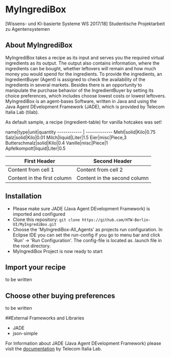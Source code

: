 # MyIngrediBox
[Wissens- und KI-basierte Systeme WS 2017/18] Studentische Projektarbeit zu Agentensystemen

## About MyIngrediBox
MyIngrediBox takes a recipe as its input and serves you the required virtual ingredients as its output.
The output also contains information, where the ingredients can be bought, whether leftovers will remain and how much money you would spend for the ingredients.
To provide the ingredients, an IngredientBuyer (Agent) is assigned to check the availability of the ingredients in several markets.
Besides there is an opportunity to manipulate the purchase behavior of the IngredientBuyer by setting its choice preferences, which includes choose lowest costs or lowest leftovers. 
MyIngrediBox is an agent-bases Software, written in Java and using the Java Agent DEvelopment Framework (JADE), which is provided by Telecom Italia Lab (tilab).

As default sample, a recipe (ingredient-table) for vanilla hotcakes was set!

name|type|unit|quantity
------------ | -------------
Mehl|solid|Kilo|0.75
Salz|solid|Kilo|0.01
Milch|liquid|Liter|1.5
Eier|misc|Piece,3
Butterschmalz|solid|Kilo|0.4
Vanille|misc|Piece|1
Apfelkompott|liquid|Liter|0.5

First Header | Second Header
------------ | -------------
Content from cell 1 | Content from cell 2
Content in the first column | Content in the second column


## Installation
* Please make sure JADE (Java Agent DEvelopment Framework) is imported and configured 
* Clone this repository: `git clone https://github.com/HTW-Berlin-UI/MyIngrediBox.git`
* Choose the 'MyIngrediBox-All_Agents' as projects run configuration. In Eclipse IDE you can set the run-config if you go to menu bar and click 'Run' -> 'Run Configuration'. The config-file is located as .launch file in the root directory.
* MyIngrediBox Project is now ready to start

## Import your recipe
to be written
## Choose other buying preferences
to be written

##External Frameworks and Libraries

* JADE
* json-simple

For Information about JADE (Java Agent DEvelopment Framework) please visit the [documentation](http://jade.tilab.com/documentation/tutorials-guides/) by Telecom Italia Lab. 
